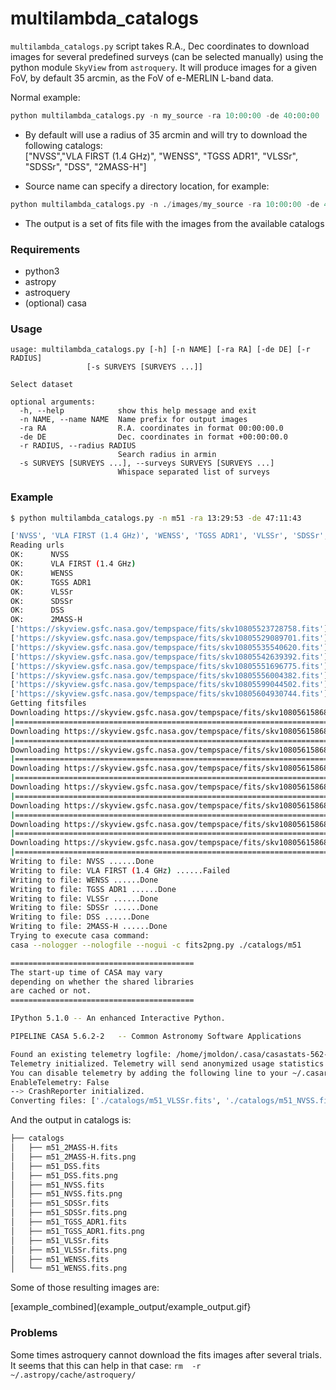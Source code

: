 # multilambda_catalogs

`multilambda_catalogs.py` script takes R.A., Dec coordinates to download images for several predefined surveys (can be selected manually) using the python module `SkyView` from `astroquery`. It will produce images for a given FoV, by default 35 arcmin, as the FoV of e-MERLIN L-band data.

Normal example:
```python
python multilambda_catalogs.py -n my_source -ra 10:00:00 -de 40:00:00
```
- By default will use a radius of 35 arcmin and will try to download the following catalogs:  
["NVSS","VLA FIRST (1.4 GHz)", "WENSS", "TGSS ADR1", "VLSSr", "SDSSr", "DSS", "2MASS-H"]

- Source name can specify a directory location, for example:

```python
python multilambda_catalogs.py -n ./images/my_source -ra 10:00:00 -de 40:00:00
```
- The output is a set of fits file with the images from the available catalogs

### Requirements
- python3
- astropy
- astroquery
- (optional) casa


### Usage

```
usage: multilambda_catalogs.py [-h] [-n NAME] [-ra RA] [-de DE] [-r RADIUS]
                 [-s SURVEYS [SURVEYS ...]]

Select dataset

optional arguments:
  -h, --help            show this help message and exit
  -n NAME, --name NAME  Name prefix for output images
  -ra RA                R.A. coordinates in format 00:00:00.0
  -de DE                Dec. coordinates in format +00:00:00.0
  -r RADIUS, --radius RADIUS
                        Search radius in armin
  -s SURVEYS [SURVEYS ...], --surveys SURVEYS [SURVEYS ...]
                        Whispace separated list of surveys

```
### Example

```bash
$ python multilambda_catalogs.py -n m51 -ra 13:29:53 -de 47:11:43

['NVSS', 'VLA FIRST (1.4 GHz)', 'WENSS', 'TGSS ADR1', 'VLSSr', 'SDSSr', 'DSS', '2MASS-H']
Reading urls
OK:      NVSS
OK:      VLA FIRST (1.4 GHz)
OK:      WENSS
OK:      TGSS ADR1
OK:      VLSSr
OK:      SDSSr
OK:      DSS
OK:      2MASS-H
['https://skyview.gsfc.nasa.gov/tempspace/fits/skv10805523728758.fits'] NVSS
['https://skyview.gsfc.nasa.gov/tempspace/fits/skv10805529089701.fits'] VLA FIRST (1.4 GHz)
['https://skyview.gsfc.nasa.gov/tempspace/fits/skv10805535540620.fits'] WENSS
['https://skyview.gsfc.nasa.gov/tempspace/fits/skv10805542639392.fits'] TGSS ADR1
['https://skyview.gsfc.nasa.gov/tempspace/fits/skv10805551696775.fits'] VLSSr
['https://skyview.gsfc.nasa.gov/tempspace/fits/skv10805556004382.fits'] SDSSr
['https://skyview.gsfc.nasa.gov/tempspace/fits/skv10805599044502.fits'] DSS
['https://skyview.gsfc.nasa.gov/tempspace/fits/skv10805604930744.fits'] 2MASS-H
Getting fitsfiles
Downloading https://skyview.gsfc.nasa.gov/tempspace/fits/skv10805615868114_1.fits
|=======================================================================================================| 371k/371k (100.00%)         0s
Downloading https://skyview.gsfc.nasa.gov/tempspace/fits/skv10805615868114_2.fits
|=======================================================================================================| 377k/377k (100.00%)         0s
Downloading https://skyview.gsfc.nasa.gov/tempspace/fits/skv10805615868114_3.fits
|=======================================================================================================| 371k/371k (100.00%)         0s
Downloading https://skyview.gsfc.nasa.gov/tempspace/fits/skv10805615868114_4.fits
|=======================================================================================================| 371k/371k (100.00%)         2s
Downloading https://skyview.gsfc.nasa.gov/tempspace/fits/skv10805615868114_5.fits
|=======================================================================================================| 371k/371k (100.00%)         1s
Downloading https://skyview.gsfc.nasa.gov/tempspace/fits/skv10805615868114_6.fits
|=======================================================================================================| 374k/374k (100.00%)         2s
Downloading https://skyview.gsfc.nasa.gov/tempspace/fits/skv10805615868114_7.fits
|=======================================================================================================| 374k/374k (100.00%)         2s
Downloading https://skyview.gsfc.nasa.gov/tempspace/fits/skv10805615868114_8.fits
|=======================================================================================================| 377k/377k (100.00%)         0s
Writing to file: NVSS ......Done
Writing to file: VLA FIRST (1.4 GHz) ......Failed
Writing to file: WENSS ......Done
Writing to file: TGSS ADR1 ......Done
Writing to file: VLSSr ......Done
Writing to file: SDSSr ......Done
Writing to file: DSS ......Done
Writing to file: 2MASS-H ......Done
Trying to execute casa command:
casa --nologger --nologfile --nogui -c fits2png.py ./catalogs/m51

=========================================
The start-up time of CASA may vary
depending on whether the shared libraries
are cached or not.
=========================================

IPython 5.1.0 -- An enhanced Interactive Python.

PIPELINE CASA 5.6.2-2   -- Common Astronomy Software Applications

Found an existing telemetry logfile: /home/jmoldon/.casa/casastats-562-2-50eb71544ed0-20200204-162345-PIPELINE.log
Telemetry initialized. Telemetry will send anonymized usage statistics to NRAO.
You can disable telemetry by adding the following line to your ~/.casarc file:
EnableTelemetry: False
--> CrashReporter initialized.
Converting files: ['./catalogs/m51_VLSSr.fits', './catalogs/m51_NVSS.fits', './catalogs/m51_2MASS-H.fits', './catalogs/m51_DSS.fits', './catalogs/m51_SDSSr.fits', './catalogs/m51_TGSS_ADR1.fits', './catalogs/m51_WENSS.fits']
```

And the output in catalogs is:

```bash
├── catalogs
│   ├── m51_2MASS-H.fits
│   ├── m51_2MASS-H.fits.png
│   ├── m51_DSS.fits
│   ├── m51_DSS.fits.png
│   ├── m51_NVSS.fits
│   ├── m51_NVSS.fits.png
│   ├── m51_SDSSr.fits
│   ├── m51_SDSSr.fits.png
│   ├── m51_TGSS_ADR1.fits
│   ├── m51_TGSS_ADR1.fits.png
│   ├── m51_VLSSr.fits
│   ├── m51_VLSSr.fits.png
│   ├── m51_WENSS.fits
│   └── m51_WENSS.fits.png

```
Some of those resulting images are:

[example_combined](example_output/example_output.gif}



### Problems

Some times astroquery cannot download the fits images after several trials. It seems that this can help in that case: `rm  -r ~/.astropy/cache/astroquery/`
